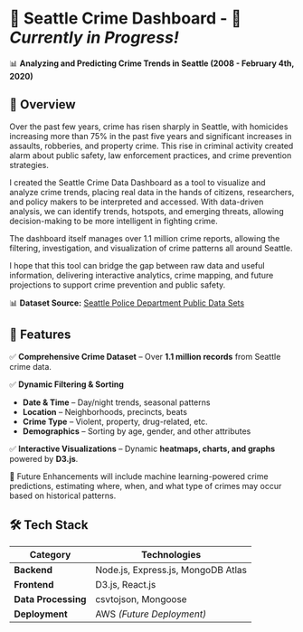 # 📝 Seattle Crime Dashboard - 🚧 *Currently in Progress!*  
📊 **Analyzing and Predicting Crime Trends in Seattle (2008 - February 4th, 2020)**  

## 📍 Overview  

Over the past few years, crime has risen sharply in Seattle, with homicides increasing more than 75% in the past five years and significant increases in assaults, robberies, and property crime. This rise in criminal activity created alarm about public safety, law enforcement practices, and crime prevention strategies.  

I created the Seattle Crime Data Dashboard as a tool to visualize and analyze crime trends, placing real data in the hands of citizens, researchers, and policy makers to be interpreted and accessed. With data-driven analysis, we can identify trends, hotspots, and emerging threats, allowing decision-making to be more intelligent in fighting crime.  

The dashboard itself manages over 1.1 million crime reports, allowing the filtering, investigation, and visualization of crime patterns all around Seattle.  

I hope that this tool can bridge the gap between raw data and useful information, delivering interactive analytics, crime mapping, and future projections to support crime prevention and public safety.  

📊 **Dataset Source:** [Seattle Police Department Public Data Sets](https://www.seattle.gov/police/information-and-data/data/public-data-sets)

## 🎯 Features  

✅ **Comprehensive Crime Dataset** – Over **1.1 million records** from Seattle crime data.  

✅ **Dynamic Filtering & Sorting**  
   - **Date & Time** – Day/night trends, seasonal patterns  
   - **Location** – Neighborhoods, precincts, beats  
   - **Crime Type** – Violent, property, drug-related, etc.  
   - **Demographics** – Sorting by age, gender, and other attributes  

✅ **Interactive Visualizations** – Dynamic **heatmaps, charts, and graphs** powered by **D3.js**.  


🚀 Future Enhancements will include machine learning-powered crime predictions, estimating where, when, and what type of crimes may occur based on historical patterns.

## 🛠️ Tech Stack

| **Category**         | **Technologies**                      |
|----------------------|--------------------------------------|
| **Backend**         | Node.js, Express.js, MongoDB Atlas   |
| **Frontend**        | D3.js, React.js                      |
| **Data Processing** | csvtojson, Mongoose                  |
| **Deployment**      | AWS *(Future Deployment)*            |

